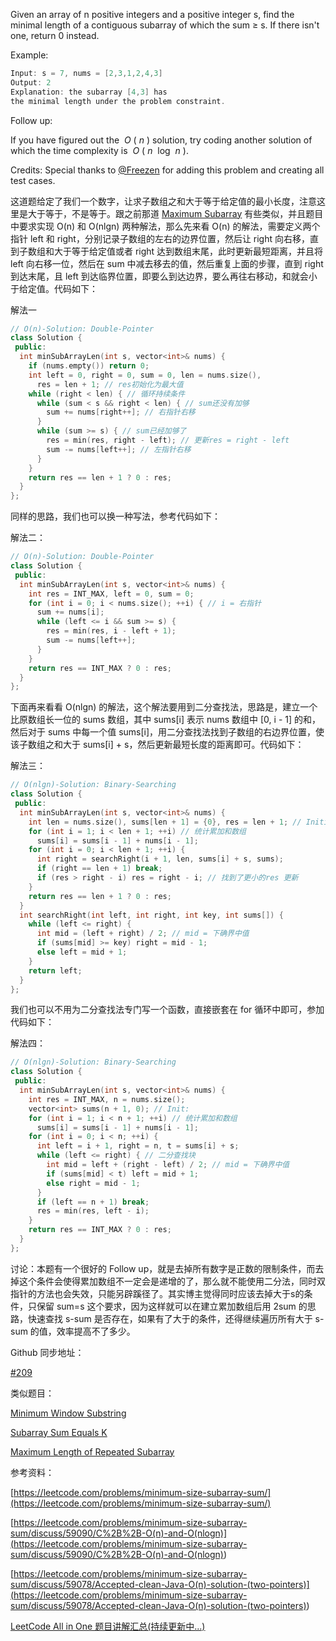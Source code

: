 Given an array of n positive integers and a positive integer s, find the minimal length of a contiguous subarray of which the sum ≥ s. If there isn't one, return 0 instead.

Example:

```cpp
Input: s = 7, nums = [2,3,1,2,4,3]
Output: 2
Explanation: the subarray [4,3] has 
the minimal length under the problem constraint.
```

Follow up:

If you have figured out the  _O_ ( _n_ ) solution, try coding another solution of which the time complexity is  _O_ ( _n_  log  _n_ ).

Credits: Special thanks to [@Freezen](https://oj.leetcode.com/discuss/user/Freezen) for adding this problem and creating all test cases.

这道题给定了我们一个数字，让求子数组之和大于等于给定值的最小长度，注意这里是大于等于，不是等于。跟之前那道 [Maximum Subarray](http://www.cnblogs.com/grandyang/p/4377150.html) 有些类似，并且题目中要求实现 O(n) 和 O(nlgn) 两种解法，那么先来看 O(n) 的解法，需要定义两个指针 left 和 right，分别记录子数组的左右的边界位置，然后让 right 向右移，直到子数组和大于等于给定值或者 right 达到数组末尾，此时更新最短距离，并且将 left 向右移一位，然后在 sum 中减去移去的值，然后重复上面的步骤，直到 right 到达末尾，且 left 到达临界位置，即要么到达边界，要么再往右移动，和就会小于给定值。代码如下：

解法一

```cpp
// O(n)-Solution: Double-Pointer
class Solution {
 public:
  int minSubArrayLen(int s, vector<int>& nums) {
    if (nums.empty()) return 0;
    int left = 0, right = 0, sum = 0, len = nums.size(),
      res = len + 1; // res初始化为最大值
    while (right < len) { // 循环持续条件
      while (sum < s && right < len) { // sum还没有加够
        sum += nums[right++]; // 右指针右移
      }
      while (sum >= s) { // sum已经加够了
        res = min(res, right - left); // 更新res = right - left
        sum -= nums[left++]; // 左指针右移
      }
    }
    return res == len + 1 ? 0 : res;
  }
};
```

同样的思路，我们也可以换一种写法，参考代码如下：

解法二：

```cpp
// O(n)-Solution: Double-Pointer
class Solution {
 public:
  int minSubArrayLen(int s, vector<int>& nums) {
    int res = INT_MAX, left = 0, sum = 0;
    for (int i = 0; i < nums.size(); ++i) { // i = 右指针
      sum += nums[i];
      while (left <= i && sum >= s) {
        res = min(res, i - left + 1);
        sum -= nums[left++];
      }
    }
    return res == INT_MAX ? 0 : res;
  }
};
```

下面再来看看 O(nlgn) 的解法，这个解法要用到二分查找法，思路是，建立一个比原数组长一位的 sums 数组，其中 sums\[i\] 表示 nums 数组中 \[0, i - 1\] 的和，然后对于 sums 中每一个值 sums\[i\]，用二分查找法找到子数组的右边界位置，使该子数组之和大于 sums\[i\] + s，然后更新最短长度的距离即可。代码如下：

解法三：

```cpp
// O(nlgn)-Solution: Binary-Searching
class Solution {
 public:
  int minSubArrayLen(int s, vector<int>& nums) {
    int len = nums.size(), sums[len + 1] = {0}, res = len + 1; // Initialize
    for (int i = 1; i < len + 1; ++i) // 统计累加和数组
      sums[i] = sums[i - 1] + nums[i - 1];
    for (int i = 0; i < len + 1; ++i) {
      int right = searchRight(i + 1, len, sums[i] + s, sums);
      if (right == len + 1) break;
      if (res > right - i) res = right - i; // 找到了更小的res 更新
    }
    return res == len + 1 ? 0 : res;
  }
  int searchRight(int left, int right, int key, int sums[]) {
    while (left <= right) {
      int mid = (left + right) / 2; // mid = 下确界中值
      if (sums[mid] >= key) right = mid - 1;
      else left = mid + 1;
    }
    return left;
  }
};
```

我们也可以不用为二分查找法专门写一个函数，直接嵌套在 for 循环中即可，参加代码如下：

解法四：

```cpp
// O(nlgn)-Solution: Binary-Searching
class Solution {
 public:
  int minSubArrayLen(int s, vector<int>& nums) {
    int res = INT_MAX, n = nums.size();
    vector<int> sums(n + 1, 0); // Init:
    for (int i = 1; i < n + 1; ++i) // 统计累加和数组
      sums[i] = sums[i - 1] + nums[i - 1];
    for (int i = 0; i < n; ++i) {
      int left = i + 1, right = n, t = sums[i] + s;
      while (left <= right) { // 二分查找块
        int mid = left + (right - left) / 2; // mid = 下确界中值
        if (sums[mid] < t) left = mid + 1;
        else right = mid - 1;
      }
      if (left == n + 1) break;
      res = min(res, left - i);
    }
    return res == INT_MAX ? 0 : res;
  }
};
```

讨论：本题有一个很好的 Follow up，就是去掉所有数字是正数的限制条件，而去掉这个条件会使得累加数组不一定会是递增的了，那么就不能使用二分法，同时双指针的方法也会失效，只能另辟蹊径了。其实博主觉得同时应该去掉大于s的条件，只保留 sum=s 这个要求，因为这样就可以在建立累加数组后用 2sum 的思路，快速查找 s-sum 是否存在，如果有了大于的条件，还得继续遍历所有大于 s-sum 的值，效率提高不了多少。

Github 同步地址：

[#209](https://github.com/grandyang/leetcode/issues/209)

类似题目：

[Minimum Window Substring](http://www.cnblogs.com/grandyang/p/4340948.html)

[Subarray Sum Equals K](http://www.cnblogs.com/grandyang/p/6810361.html)

[Maximum Length of Repeated Subarray](http://www.cnblogs.com/grandyang/p/7801533.html)

参考资料：

[https://leetcode.com/problems/minimum-size-subarray-sum/](https://leetcode.com/problems/minimum-size-subarray-sum/)

[](<https://leetcode.com/problems/minimum-size-subarray-sum/discuss/59090/C%2B%2B-O(n)-and-O(nlogn)>)[https://leetcode.com/problems/minimum-size-subarray-sum/discuss/59090/C%2B%2B-O(n)-and-O(nlogn)](<https://leetcode.com/problems/minimum-size-subarray-sum/discuss/59090/C%2B%2B-O(n)-and-O(nlogn)>)

[](<https://leetcode.com/problems/minimum-size-subarray-sum/discuss/59078/Accepted-clean-Java-O(n)-solution-(two-pointers)>)[https://leetcode.com/problems/minimum-size-subarray-sum/discuss/59078/Accepted-clean-Java-O(n)-solution-(two-pointers)](<https://leetcode.com/problems/minimum-size-subarray-sum/discuss/59078/Accepted-clean-Java-O(n)-solution-(two-pointers)>)

[LeetCode All in One 题目讲解汇总(持续更新中...)](http://www.cnblogs.com/grandyang/p/4606334.html)
